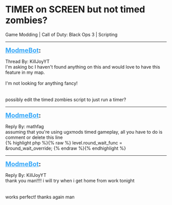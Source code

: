 # TIMER on SCREEN but not timed zombies?
Game Modding | Call of Duty: Black Ops 3 | Scripting

---
<strong style="font-size: 1.4em;"><span style="text-decoration: underline;text-decoration-color: #34a7f9;"><span style="color:#34a7f9;">ModmeBot</span></span>:</strong>

<p>Thread By: KillJoyYT<br />I&#39;m asking bc I haven&#39;t found anything on this and would love to have this feature in my map.<br /> <br />I&#39;m not looking for anything fancy!<br /> <br /> <br />possibly edit the timed zombies script to just run a timer?</p>

---
<strong style="font-size: 1.4em;"><span style="text-decoration: underline;text-decoration-color: #34a7f9;"><span style="color:#34a7f9;">ModmeBot</span></span>:</strong>

<p>Reply By: mathfag<br />assuming that you&#39;re using ugxmods timed gameplay, all you have to do is comment or delete this line<br />{% highlight php %}{% raw %}
level.round_wait_func = &amp;round_wait_override;
{% endraw %}{% endhighlight %}
</p>

---
<strong style="font-size: 1.4em;"><span style="text-decoration: underline;text-decoration-color: #34a7f9;"><span style="color:#34a7f9;">ModmeBot</span></span>:</strong>

<p>Reply By: KillJoyYT<br />thank you man!!!! i will try when i get home from work tonight<br /> <br /> <br />works perfect! thanks again man</p>
